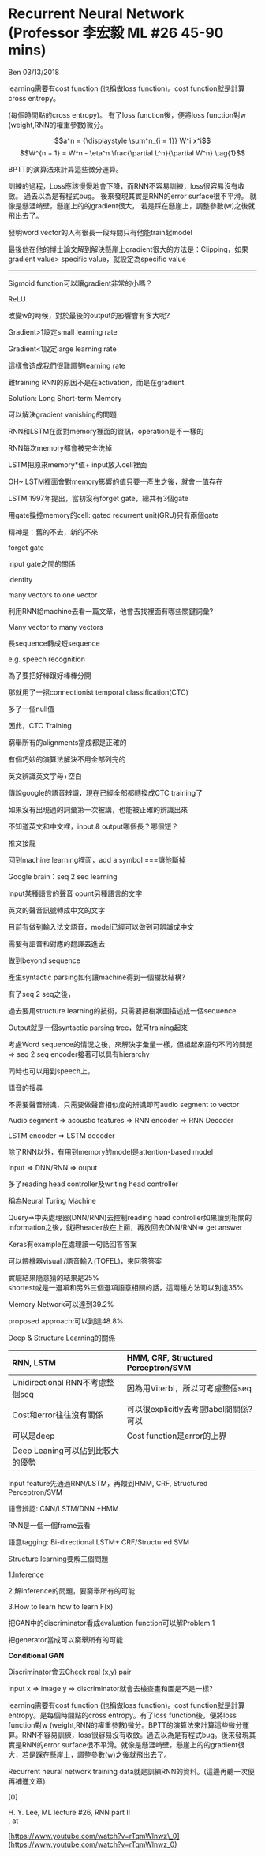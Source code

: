 # Recurrent Neural Network \(Professor 李宏毅 ML \#26 45-90 mins\)

Ben 03/13/2018

learning需要有cost function \(也稱做loss function\)。cost function就是計算cross entropy。

\(每個時間點的cross entropy\)。 有了loss function後，便將loss function對w \(weight,RNN的權重參數\)微分。

$$a^n = {\displaystyle \sum^n_{i = 1}} W^i x^i$$$$W^{n + 1} = W^n - \eta^n \frac{\partial L^n}{\partial W^n} \tag{1}$$

BPTT的演算法來計算這些微分運算。

訓練的過程，Loss應該慢慢地會下降，而RNN不容易訓練，loss很容易沒有收斂。 過去以為是有程式bug。 後來發現其實是RNN的error surface很不平滑。 就像是懸涯峭壁，懸崖上的的gradient很大， 若是踩在懸崖上，調整參數\(w\)之後就飛出去了。



發明word vector的人有很長一段時間只有他能train起model

最後他在他的博士論文解到解決懸崖上gradient很大的方法是：Clipping，如果gradient value&gt; specific value，就設定為specific value

-----------------------------------------------------------------------------------

Sigmoid function可以讓gradient非常的小嗎？

ReLU

改變w的時候，對於最後的output的影響會有多大呢?

Gradient&gt;1設定small learning rate

Gradient&lt;1設定large learning rate

這樣會造成我們很難調整learning rate

難training RNN的原因不是在activation，而是在gradient

Solution: Long Short-term Memory

可以解決gradient vanishing的問題

RNN和LSTM在面對memory裡面的資訊，operation是不一樣的

RNN每次memory都會被完全洗掉

LSTM把原來memory\*值+ input放入cell裡面

OH~ LSTM裡面會對memory影響的值只要一產生之後，就會一值存在

LSTM 1997年提出，當初沒有forget gate，總共有3個gate

用gate操控memory的cell: gated recurrent unit\(GRU\)只有兩個gate

精神是：舊的不去，新的不來

forget gate

input gate之間的關係

identity

many vectors to one vector

利用RNN給machine去看一篇文章，他會去找裡面有哪些關鍵詞彙?

Many vector to many vectors

長sequence轉成短sequence

e.g. speech recognition

為了要把好棒跟好棒棒分開

那就用了一招connectionist temporal classification\(CTC\)

多了一個null值

因此，CTC Training

窮舉所有的alignments當成都是正確的

有個巧妙的演算法解決不用全部列完的

英文辨識英文字母+空白

傳說google的語音辨識，現在已經全部都轉換成CTC training了

如果沒有出現過的詞彙第一次被講，也能被正確的辨識出來

不知道英文和中文裡，input & output哪個長？哪個短？

推文接龍

回到machine learning裡面，add a symbol ===讓他斷掉

Google brain：seq 2 seq learning

Input某種語言的聲音 opunt另種語言的文字

英文的聲音訊號轉成中文的文字

目前有做到輸入法文語音，model已經可以做到可辨識成中文

需要有語音和對應的翻譯丟進去

做到beyond sequence

產生syntactic parsing如何讓machine得到一個樹狀結構?

有了seq 2 seq之後，

過去要用structure learning的技術，只需要把樹狀圖描述成一個sequence

Output就是一個syntactic parsing tree，就可training起來

考慮Word sequence的情況之後，來解決字彙量一樣，但組起來語句不同的問題=&gt; seq 2 seq encoder接著可以具有hierarchy

同時也可以用到speech上，

語音的搜尋

不需要聲音辨識，只需要做聲音相似度的辨識即可audio segment to vector

Audio segment =&gt; acoustic features =&gt; RNN encoder =&gt; RNN Decoder

LSTM encoder =&gt; LSTM decoder

除了RNN以外，有用到memory的model是attention-based model

Input =&gt; DNN/RNN =&gt; ouput

多了reading head controller及writing head controller

稱為Neural Turing Machine

Query=&gt;中央處理器\(DNN/RNN\)去控制reading head controller如果讀到相關的information之後，就把header放在上面，再放回去DNN/RNN=&gt; get answer

Keras有example在處理讀一句話回答答案

可以餵機器visual /語音輸入\(TOFEL\)，來回答答案

實驗結果隨意猜的結果是25%  
 shortest或是一選項和另外三個選項語意相關的話，這兩種方法可以到達35%

Memory Network可以達到39.2%

proposed approach:可以到達48.8%

Deep & Structure Learning的關係

| RNN, LSTM | HMM, CRF, Structured Perceptron/SVM |
| :--- | :--- |
| Unidirectional RNN不考慮整個seq | 因為用Viterbi，所以可考慮整個seq |
| Cost和error往往沒有關係 | 可以很explicitly去考慮label間關係?可以 |
| 可以是deep | Cost function是error的上界 |
| Deep Leaning可以佔到比較大的優勢 |  |

Input feature先通過RNN/LSTM，再餵到HMM, CRF, Structured Perceptron/SVM

語音辨認: CNN/LSTM/DNN +HMM

RNN是一個一個frame去看

語意tagging: Bi-directional LSTM+ CRF/Structured SVM

Structure learning要解三個問題

1.Inference

2.解inference的問題，要窮舉所有的可能

3.How to learn how to learn F\(x\)

把GAN中的discriminator看成evaluation function可以解Problem 1

把generator當成可以窮舉所有的可能

**Conditional GAN**

Discriminator會去Check real \(x,y\) pair

Input x =&gt; image y =&gt; discriminator就會去檢查畫和圖是不是一樣?

learning需要有cost function \(也稱做loss function\)。cost function就是計算entropy。是每個時間點的cross entropy。有了loss function後，便將loss function對w \(weight,RNN的權重參數\)微分。BPTT的演算法來計算這些微分運算。RNN不容易訓練，loss很容易沒有收斂。過去以為是有程式bug。後來發現其實是RNN的error surface很不平滑。就像是懸涯峭壁，懸崖上的的gradient很大，若是踩在懸崖上，調整參數\(w\)之後就飛出去了。

Recurrent neural network training data就是訓練RNN的資料。\(這邊再聽一次便再補進文章\)

\[0\]

H. Y. Lee, ML lecture \#26, RNN part II  
, at

[https://www.youtube.com/watch?v=rTqmWlnwz\_0](https://www.youtube.com/watch?v=rTqmWlnwz_0)

